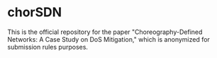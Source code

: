 # chorSDN

This is the official repository for the paper "Choreography-Defined Networks: A Case Study on DoS Mitigation," which is anonymized for submission rules purposes.
